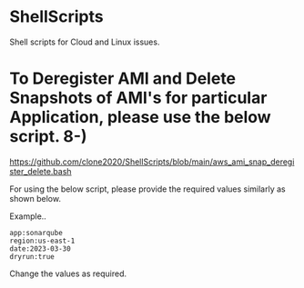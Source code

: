 # ShellScripts
Shell scripts for Cloud and Linux issues.

# To Deregister AMI and Delete Snapshots of AMI's for particular Application, please use the below script. 8-)

https://github.com/clone2020/ShellScripts/blob/main/aws_ami_snap_deregister_delete.bash

For using the below script, please provide the required values similarly as shown below.

Example..
```
app:sonarqube
region:us-east-1
date:2023-03-30
dryrun:true

```

Change the values as required.
